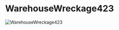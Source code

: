 # WarehouseWreckage423


 
![WarehouseWreckage423](https://github.com/user-attachments/assets/056640e7-249b-431b-811a-979d5b45208c)
